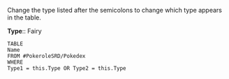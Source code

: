 Change the type listed after the semicolons to change which type appears in the table. 

**Type**:: Fairy

```dataview
TABLE
Name
FROM #PokeroleSRD/Pokedex 
WHERE 
Type1 = this.Type OR Type2 = this.Type
```
